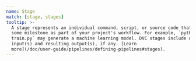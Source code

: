 ```yaml
---
name: Stage
match: [stage, stages]
tooltip: >-
  A stage represents an individual command, script, or source code that gets to
  some milestone as part of your project's workflow. For example, `python
  train.py` may generate a machine learning model. DVC stages include data
  input(s) and resulting output(s), if any. [Learn
  more](/doc/user-guide/pipelines/defining-pipelines#stages).
---
```

